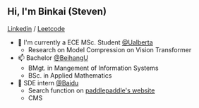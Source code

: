 ## Hi, I'm Binkai (Steven)

[Linkedin](https://www.linkedin.com/in/binkaitan/) / [Leetcode](https://leetcode.com/tanbinkai1011/)

- 🌱 I'm currently a ECE MSc. Student [@Ualberta](https://www.ualberta.ca/index.html)
  - Research on Model Compression on Vision Transformer
- 📫 Bachelor [@BeihangU](https://ev.buaa.edu.cn/)
  - BMgt. in Mangement of Information Systems
  - BSc. in Applied Mathematics
- 💞️ SDE intern [@Baidu](https://www.baidu.com/)
  - Search function on [paddlepaddle's website](https://www.paddlepaddle.org.cn/)
  - CMS



